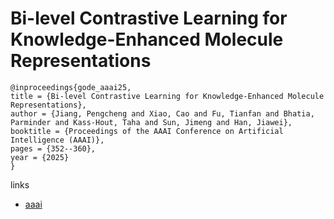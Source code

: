 # Bi-level Contrastive Learning for Knowledge-Enhanced Molecule Representations

```
@inproceedings{gode_aaai25,
title = {Bi-level Contrastive Learning for Knowledge-Enhanced Molecule Representations},
author = {Jiang, Pengcheng and Xiao, Cao and Fu, Tianfan and Bhatia, Parminder and Kass-Hout, Taha and Sun, Jimeng and Han, Jiawei},
booktitle = {Proceedings of the AAAI Conference on Artificial Intelligence (AAAI)},
pages = {352--360},
year = {2025}
}
```

links
- [aaai](https://ojs.aaai.org/index.php/AAAI/article/view/32013)
